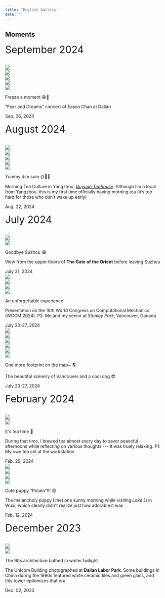```yaml
---
title: 'English Gallery'
date: ''
---
```

## Moments
<link rel="stylesheet" href="/css/add.css">
<div class="list-page">
  <div class="publications">
    <div class="publis-list">
      <p><font size="6">September 2024</font></p>
      <br>
      <div class="publis-item">
        <div class="item-thumb-list">
          <div class="item-thumb">
            <img src="/figures/moments/2024-09/2024-09-06-easonconcert1.JPG"
            class="preview z-depth-1 rounded medium-zoom-image">
          </div>
          <div class="item-thumb">
            <img src="/figures/moments/2024-09/2024-09-06-easonconcert2.JPG"
            class="preview z-depth-1 rounded medium-zoom-image">
          </div>
          <div class="item-thumb">
            <img src="/figures/moments/2024-09/2024-09-06-easonconcert3.JPG"
            class="preview z-depth-1 rounded medium-zoom-image">
          </div>
          <div class="item-thumb">
            <img src="/figures/moments/2024-09/2024-09-06-easonconcert4.JPG"
            class="preview z-depth-1 rounded medium-zoom-image">
          </div>
          <div class="item-thumb">
            <img src="/figures/moments/2024-09/2024-09-06-easonconcert5.JPG"
            class="preview z-depth-1 rounded medium-zoom-image">
          </div>
        </div>
        <div class="item-content">
          <div class="item-tit">
            <p>Freeze a moment &#128518;&#127880;</p>
          </div>
          <div class="item-desc">
            <p>"Fear and Dreams" concert of Eason Chan at Dalian</p>
          </div>
          <div class="item-periodical">
            Sep. 06, 2024
          </div>
        </div>
      </div>
      <p><font size="6">August 2024</font></p>
      <br>
      <div class="publis-item">
        <div class="item-thumb-list">
          <div class="item-thumb">
            <img src="/figures/moments/2024-08/2024-08-22-zaochayz1.jpg"
            class="preview z-depth-1 rounded medium-zoom-image">
          </div>
          <div class="item-thumb">
            <img src="/figures/moments/2024-08/2024-08-22-zaochayz2.jpg"
            class="preview z-depth-1 rounded medium-zoom-image">
          </div>
          <div class="item-thumb">
            <img src="/figures/moments/2024-08/2024-08-22-zaochayz3.jpg"
            class="preview z-depth-1 rounded medium-zoom-image">
          </div>
          <div class="item-thumb">
            <img src="/figures/moments/2024-08/2024-08-22-zaochayz4.jpg"
            class="preview z-depth-1 rounded medium-zoom-image">
          </div>
          <div class="item-thumb">
            <img src="/figures/moments/2024-08/2024-08-22-zaochayz5.jpg"
            class="preview z-depth-1 rounded medium-zoom-image">
          </div>
        </div>
        <div class="item-content">
          <div class="item-tit">
            <p>Yummy dim sum &#127774;&#127861;&#128523;</p>
          </div>
          <div class="item-desc">
            <p>Morning Tea Culture in Yangzhou, <a href="https://www.instagram.com/explore/locations/328974301193704/qu-yuan-teahouse/"><em>Quyuan Teahouse</em></a>. Although I’m a local from Yangzhou, this is my first time officially having morning tea (it’s too hard for those who don’t wake up early)
            </p>
          </div>
          <div class="item-periodical">
            Aug. 22, 2024
          </div>
        </div>
      </div>
      <p><font size="6">July 2024</font></p>
      <br>
      <div class="publis-item">
        <div class="item-thumb-list">
          <div class="item-thumb">
            <img src="/figures/moments/2024-07/2024-07-31-dongfangzhimen1.JPG"
            class="preview z-depth-1 rounded medium-zoom-image">
          </div>
          <div class="item-thumb">
            <img src="/figures/moments/2024-07/2024-07-31-dongfangzhimen2.JPG"
            class="preview z-depth-1 rounded medium-zoom-image">
          </div>
        </div>
        <div class="item-content">
          <div class="item-tit">
            <p>Goodbye Suzhou &#128557;</p>
          </div>
          <div class="item-desc">
            <p>View from the upper floors of <b>The Gate of the Orient</b> before leaving Suzhou
            </p>
          </div>
          <div class="item-periodical">
            July 31, 2024
          </div>
        </div>
      </div>
      <div class="publis-item">
        <div class="item-thumb-list">
          <div class="item-thumb">
            <img src="/figures/moments/2024-07/2024-07-20-portrait1.jpg"
            class="preview z-depth-1 rounded medium-zoom-image">
          </div>
          <div class="item-thumb">
            <img src="/figures/moments/2024-07/2024-07-20-portrait2.jpg"
            class="preview z-depth-1 rounded medium-zoom-image">
          </div>
          <div class="item-thumb">
            <img src="/figures/moments/2024-07/2024-07-20-portrait3.jpg"
            class="preview z-depth-1 rounded medium-zoom-image">
          </div>
          <div class="item-thumb">
            <img src="/figures/moments/2024-07/2024-07-20-portrait4.jpg"
            class="preview z-depth-1 rounded medium-zoom-image">
          </div>
        </div>
        <div class="item-content">
          <div class="item-tit">
            <p>An unforgettable experience!</p>
          </div>
          <div class="item-desc">
            <p>Presentation on the 16th World Congress on Computational Mechanics (WCCM 2024). P2: Me and my senior at <i>Stanley Park</i>, Vancouver, Canada
            </p>
          </div>
          <div class="item-periodical">
            July 20-27, 2024
          </div>
        </div>
      </div>
      <div class="publis-item">
        <div class="item-thumb-list">
          <div class="item-thumb">
            <img src="/figures/moments/2024-07/2024-07-20-vancouverview1.jpg"
            class="preview z-depth-1 rounded medium-zoom-image">
          </div>
          <div class="item-thumb">
            <img src="/figures/moments/2024-07/2024-07-20-vancouverview2.jpg"
            class="preview z-depth-1 rounded medium-zoom-image">
          </div>
          <div class="item-thumb">
            <img src="/figures/moments/2024-07/2024-07-20-vancouverview3.jpg"
            class="preview z-depth-1 rounded medium-zoom-image">
          </div>
          <div class="item-thumb">
            <img src="/figures/moments/2024-07/2024-07-20-vancouverview4.jpg"
            class="preview z-depth-1 rounded medium-zoom-image">
          </div>
          <div class="item-thumb">
            <img src="/figures/moments/2024-07/2024-07-20-vancouverview5.jpg"
            class="preview z-depth-1 rounded medium-zoom-image">
          </div>
          <div class="item-thumb">
            <img src="/figures/moments/2024-07/2024-07-20-vancouverview6.jpg"
            class="preview z-depth-1 rounded medium-zoom-image">
          </div>
        </div>
        <div class="item-content">
          <div class="item-tit">
            <p>One more footprint on the map~ &#127758;</p>
          </div>
          <div class="item-desc">
            <p>The beautiful scenery of Vancouver and a cool dog &#128526;
            </p>
          </div>
          <div class="item-periodical">
            July 20-27, 2024
          </div>
        </div>
      </div>
      <p><font size="6">February 2024</font></p>
      <br>
      <div class="publis-item">
        <div class="item-thumb-list">
          <div class="item-thumb">
            <img src="/figures/moments/2024-02/2024-02-29-tea1.jpg"
            class="preview z-depth-1 rounded medium-zoom-image">
          </div>
          <div class="item-thumb">
            <img src="/figures/moments/2024-02/2024-02-29-tea2.jpg"
            class="preview z-depth-1 rounded medium-zoom-image">
          </div>
        </div>
        <div class="item-content">
          <div class="item-tit">
            <p>It's tea time &#127861;</p>
          </div>
          <div class="item-desc">
            <p>During that time, I brewed tea almost every day to savor peaceful afternoons while reflecting on various thoughts --- it was truely relaxing. P1: My own tea set at the workstation
            </p>
          </div>
          <div class="item-periodical">
            Feb. 29, 2024
          </div>
        </div>
      </div>
      <div class="publis-item">
        <div class="item-thumb-list">
          <div class="item-thumb">
            <img src="/figures/moments/2024-02/2024-02-12-wuxitrip1.jpg"
            class="preview z-depth-1 rounded medium-zoom-image">
          </div>
          <div class="item-thumb">
            <img src="/figures/moments/2024-02/2024-02-12-wuxitrip2.jpg"
            class="preview z-depth-1 rounded medium-zoom-image">
          </div>
          <div class="item-thumb">
            <img src="/figures/moments/2024-02/2024-02-12-wuxitrip3.jpg"
            class="preview z-depth-1 rounded medium-zoom-image">
          </div>
          <div class="item-thumb">
            <img src="/figures/moments/2024-02/2024-02-12-wuxitrip4.jpg"
            class="preview z-depth-1 rounded medium-zoom-image">
          </div>
        </div>
        <div class="item-content">
          <div class="item-tit">
            <p>Cute puppy “Potato”!!! &#128525;</p>
          </div>
          <div class="item-desc">
            <p>The melancholy puppy I met one sunny morning while visiting <i>Lake Li</i> in Wuxi, which clearly didn't realize just how adorable it was
            </p>
          </div>
          <div class="item-periodical">
            Feb. 12, 2024
          </div>
        </div>
      </div>
      <p><font size="6">December 2023</font></p>
      <br>
      <div class="publis-item">
        <div class="item-thumb-list">
          <div class="item-thumb">
            <img src="/figures/moments/2023-12/2023-12-02-unicom1.jpg"
            class="preview z-depth-1 rounded medium-zoom-image">
          </div>
          <div class="item-thumb">
            <img src="/figures/moments/2023-12/2023-12-02-unicom2.jpg"
            class="preview z-depth-1 rounded medium-zoom-image">
          </div>
        </div>
        <div class="item-content">
          <div class="item-tit">
            <p>The 90s architecture bathed in winter twilight.</p>
          </div>
          <div class="item-desc">
            <p>The Unicom Building photographed at <b>Dalian Labor Park</b>. Some buildings in China during the 1990s featured white ceramic tiles and green glass, and this tower epitomizes that era.
            </p>
          </div>
          <div class="item-periodical">
            Dec. 02, 2023
          </div>
        </div>
      </div>
    </div>
  </div>
  </div>
  <script type="text/javascript" src="/js/jq.min.js"></script>
  <!--<script type="text/javascript" src="/js/medium-zoom.min.js"></script>-->
  <script>
    $(document).ready(function () {
      let popImg = false;
      $('.item-thumb').click(function(e){
        if(popImg){
          return false
        }
        popImg = true;
        $(this).find('img').addClass('pop-img-click')
        $('.pop-img img').attr('src',$(this).find('img').attr('src'))
        $('.pop-hide').css({top:e.clientY,left:e.clientX})
        setTimeout(function(){
          $('.pop-img').removeClass('pop-hide')
          $('.pop-img').addClass('pop-show')
        },200)
      })
      $('.pop-img').click(function(){
        if(popImg){
          clearPop()
        }else{
          return false
        }
      })
      function clearPop(){
        $('.pop-img').addClass('pop-hide');
        $('.pop-img').removeClass('pop-show')
        setTimeout(function(){
          $('.pop-img img').attr('src','')
          $('.medium-zoom-image').removeClass('pop-img-click')
          popImg = false
        },300)
      }
      window.onscroll = function(){
        if(popImg){
          clearPop()
        }else{
          return false
        }
      }
    }); 
  </script>

  <div class="pop-img pop-hide">
    <img src="" alt="">
  </div>
  <div style="text-align: center; color: gray; margin-top: -20px; font-size: 19px;margin-bottom: 10px">
  </div>

